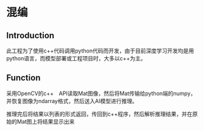 # 混编

## Introduction

此工程为了使用c++代码调用python代码而开发，由于目前深度学习开发均是用python语言，而模型部署或工程项目时，大多以c++为主。

## Function

采用OpenCV的c++　API读取Mat图像，然后将Mat传输给python端的numpy，并恢复图像为ndarray格式，然后送入AI模型进行推理。

推理完后将结果以列表的形式返回，传回到c++程序，然后解析推理结果，并在原始的Mat图上将结果显示出来
